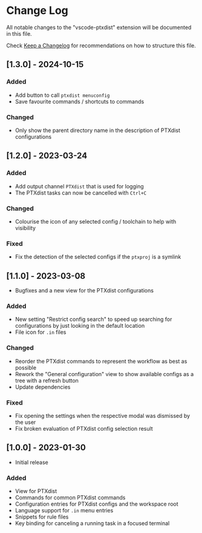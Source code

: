 # Change Log

All notable changes to the "vscode-ptxdist" extension will be documented in this file.

Check [Keep a Changelog](http://keepachangelog.com/) for recommendations on how to structure this file.

## [1.3.0] - 2024-10-15

### Added

- Add button to call `ptxdist menuconfig`
- Save favourite commands / shortcuts to commands

### Changed

- Only show the parent directory name in the description of PTXdist configurations

## [1.2.0] - 2023-03-24

### Added

- Add output channel `PTXdist` that is used for logging
- The PTXdist tasks can now be cancelled with `Ctrl+C`

### Changed

- Colourise the icon of any selected config / toolchain to help with visibility

### Fixed

- Fix the detection of the selected configs if the `ptxproj` is a symlink

## [1.1.0] - 2023-03-08

- Bugfixes and a new view for the PTXdist configurations

### Added

- New setting "Restrict config search" to speed up searching for configurations by just looking in the default location
- File icon for `.in` files

### Changed

- Reorder the PTXdist commands to represent the workflow as best as possible
- Rework the "General configuration" view to show available configs as a tree with a refresh button
- Update dependencies

### Fixed

- Fix opening the settings when the respective modal was dismissed by the user
- Fix broken evaluation of PTXdist config selection result

## [1.0.0] - 2023-01-30

- Initial release

### Added

- View for PTXdist
- Commands for common PTXdist commands
- Configuration entries for PTXdist configs and the workspace root
- Language support for `.in` menu entries
- Snippets for rule files
- Key binding for canceling a running task in a focused terminal
